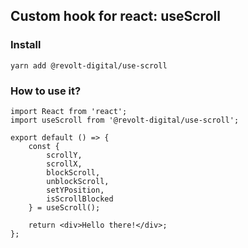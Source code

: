 ## Custom hook for react: useScroll

### Install

```yarn add @revolt-digital/use-scroll```

### How to use it?

```
import React from 'react';
import useScroll from '@revolt-digital/use-scroll';

export default () => {
    const {
        scrollY,
        scrollX,
        blockScroll,
        unblockScroll,
        setYPosition,
        isScrollBlocked
    } = useScroll(); 

    return <div>Hello there!</div>;
};
```
